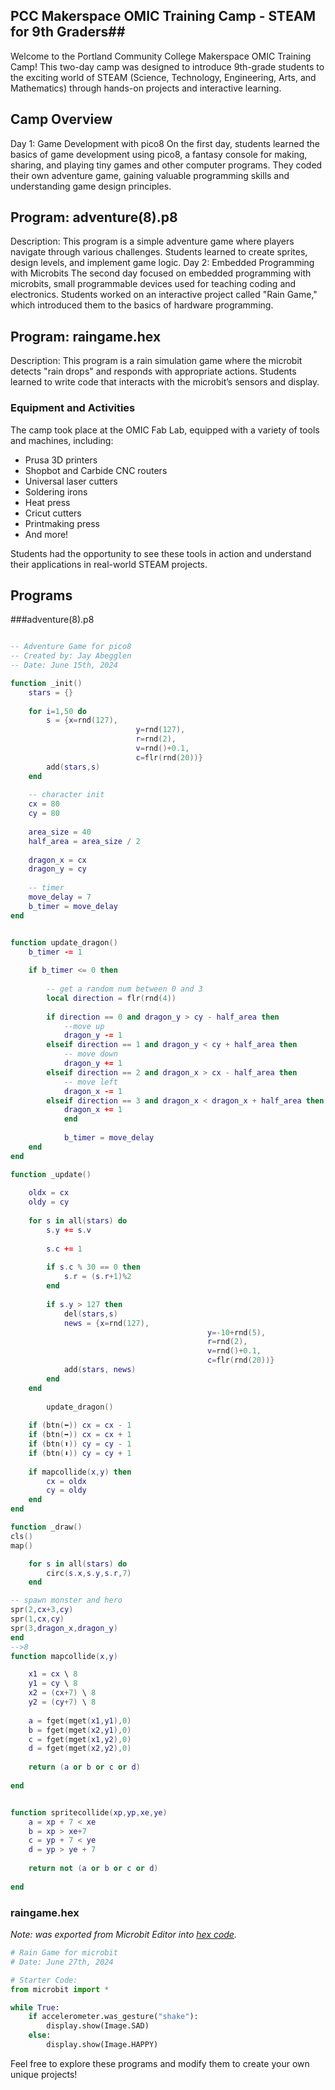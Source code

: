 ## PCC Makerspace OMIC Training Camp - STEAM for 9th Graders##
Welcome to the Portland Community College Makerspace OMIC Training Camp! This two-day camp was designed to introduce 9th-grade students to the exciting world of STEAM (Science, Technology, Engineering, Arts, and Mathematics) through hands-on projects and interactive learning.

## Camp Overview
Day 1: Game Development with pico8
On the first day, students learned the basics of game development using pico8, a fantasy console for making, sharing, and playing tiny games and other computer programs. They coded their own adventure game, gaining valuable programming skills and understanding game design principles.

## Program: adventure(8).p8
Description: This program is a simple adventure game where players navigate through various challenges. Students learned to create sprites, design levels, and implement game logic.
Day 2: Embedded Programming with Microbits
The second day focused on embedded programming with microbits, small programmable devices used for teaching coding and electronics. Students worked on an interactive project called "Rain Game," which introduced them to the basics of hardware programming.

## Program: raingame.hex
Description: This program is a rain simulation game where the microbit detects "rain drops" and responds with appropriate actions. Students learned to write code that interacts with the microbit’s sensors and display.
### Equipment and Activities
The camp took place at the OMIC Fab Lab, equipped with a variety of tools and machines, including:
- Prusa 3D printers
- Shopbot and Carbide CNC routers
- Universal laser cutters
- Soldering irons
- Heat press
- Cricut cutters
- Printmaking press
- And more!

Students had the opportunity to see these tools in action and understand their applications in real-world STEAM projects.

## Programs
###adventure(8).p8
```lua

-- Adventure Game for pico8
-- Created by: Jay Abegglen
-- Date: June 15th, 2024

function _init()
	stars = {}
	
	for i=1,50 do
		s = {x=rnd(127),
							y=rnd(127),
							r=rnd(2),
							v=rnd()+0.1,
							c=flr(rnd(20))}
		add(stars,s)
	end
	
	-- character init
	cx = 80
	cy = 80
	
	area_size = 40
	half_area = area_size / 2
	
	dragon_x = cx
	dragon_y = cy
	
	-- timer 
	move_delay = 7
	b_timer = move_delay
end


function update_dragon()
	b_timer -= 1
	
	if b_timer <= 0 then
	
		-- get a random num between 0 and 3
		local direction = flr(rnd(4))
	
		if direction == 0 and dragon_y > cy - half_area then
			--move up
			dragon_y -= 1
		elseif direction == 1 and dragon_y < cy + half_area then
			-- move down
			dragon_y += 1
		elseif direction == 2 and dragon_x > cx - half_area then
			-- move left 
			dragon_x -= 1
		elseif direction == 3 and dragon_x < dragon_x + half_area then
			dragon_x += 1
			end
			
			b_timer = move_delay
	end
end

function _update()
	
	oldx = cx
	oldy = cy
		
	for s in all(stars) do
		s.y += s.v
		
		s.c += 1
		
		if s.c % 30 == 0 then 
			s.r = (s.r+1)%2
		end
		
		if s.y > 127 then
			del(stars,s)
			news = {x=rnd(127),
											y=-10+rnd(5),
											r=rnd(2),
											v=rnd()+0.1,
											c=flr(rnd(20))}
			add(stars, news)
		end
	end
		
		update_dragon()
		
	if (btn(⬅️)) cx = cx - 1
	if (btn(➡️)) cx = cx + 1
	if (btn(⬆️)) cy = cy - 1
	if (btn(⬇️)) cy = cy + 1
	
	if mapcollide(x,y) then
		cx = oldx
		cy = oldy
	end
end

function _draw()
cls()
map()

	for s in all(stars) do
		circ(s.x,s.y,s.r,7)
	end

-- spawn monster and hero
spr(2,cx+3,cy)
spr(1,cx,cy)
spr(3,dragon_x,dragon_y)
end
-->8
function mapcollide(x,y)

	x1 = cx \ 8
	y1 = cy \ 8
	x2 = (cx+7) \ 8
	y2 = (cy+7) \ 8
	
	a = fget(mget(x1,y1),0)
	b = fget(mget(x2,y1),0)
	c = fget(mget(x1,y2),0)
	d = fget(mget(x2,y2),0)
	
	return (a or b or c or d)
	
end


function spritecollide(xp,yp,xe,ye)
	a = xp + 7 < xe
	b = xp > xe+7
	c = yp + 7 < ye
	d = yp > ye + 7
	
	return not (a or b or c or d)
	
end
```

### raingame.hex 
*Note: was exported from Microbit Editor into [hex code](https://python.microbit.org/v/3).*
```python
# Rain Game for microbit
# Date: June 27th, 2024

# Starter Code:
from microbit import *

while True:
    if accelerometer.was_gesture("shake"):
        display.show(Image.SAD)
    else:
        display.show(Image.HAPPY)
```
Feel free to explore these programs and modify them to create your own unique projects!
